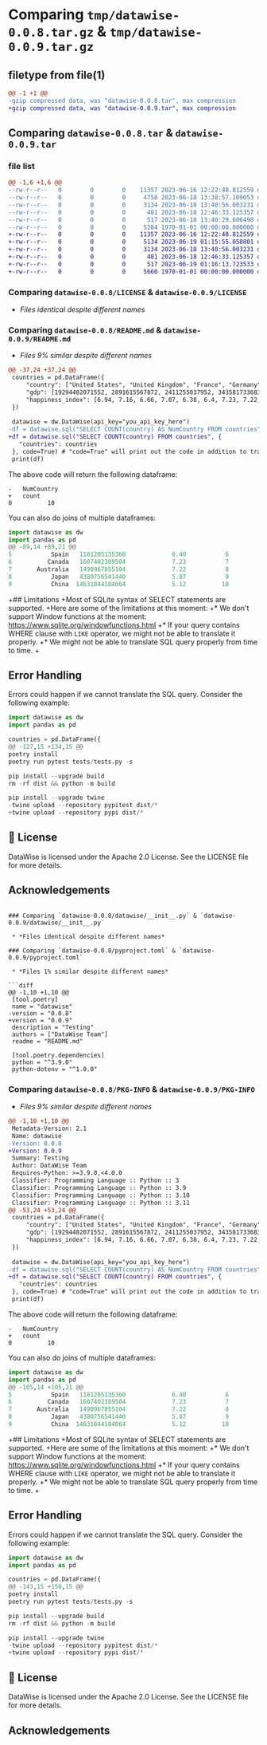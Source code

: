 # Comparing `tmp/datawise-0.0.8.tar.gz` & `tmp/datawise-0.0.9.tar.gz`

## filetype from file(1)

```diff
@@ -1 +1 @@
-gzip compressed data, was "datawise-0.0.8.tar", max compression
+gzip compressed data, was "datawise-0.0.9.tar", max compression
```

## Comparing `datawise-0.0.8.tar` & `datawise-0.0.9.tar`

### file list

```diff
@@ -1,6 +1,6 @@
--rw-r--r--   0        0        0    11357 2023-06-16 12:22:48.812559 datawise-0.0.8/LICENSE
--rw-r--r--   0        0        0     4758 2023-06-18 13:38:57.109053 datawise-0.0.8/README.md
--rw-r--r--   0        0        0     3134 2023-06-18 13:40:56.003231 datawise-0.0.8/datawise/__init__.py
--rw-r--r--   0        0        0      481 2023-06-18 12:46:33.125357 datawise-0.0.8/datawise/exceptions.py
--rw-r--r--   0        0        0      517 2023-06-18 13:40:29.606498 datawise-0.0.8/pyproject.toml
--rw-r--r--   0        0        0     5284 1970-01-01 00:00:00.000000 datawise-0.0.8/PKG-INFO
+-rw-r--r--   0        0        0    11357 2023-06-16 12:22:48.812559 datawise-0.0.9/LICENSE
+-rw-r--r--   0        0        0     5134 2023-06-19 01:15:55.058801 datawise-0.0.9/README.md
+-rw-r--r--   0        0        0     3134 2023-06-18 13:40:56.003231 datawise-0.0.9/datawise/__init__.py
+-rw-r--r--   0        0        0      481 2023-06-18 12:46:33.125357 datawise-0.0.9/datawise/exceptions.py
+-rw-r--r--   0        0        0      517 2023-06-19 01:16:13.723533 datawise-0.0.9/pyproject.toml
+-rw-r--r--   0        0        0     5660 1970-01-01 00:00:00.000000 datawise-0.0.9/PKG-INFO
```

### Comparing `datawise-0.0.8/LICENSE` & `datawise-0.0.9/LICENSE`

 * *Files identical despite different names*

### Comparing `datawise-0.0.8/README.md` & `datawise-0.0.9/README.md`

 * *Files 9% similar despite different names*

```diff
@@ -37,24 +37,24 @@
 countries = pd.DataFrame({
     "country": ["United States", "United Kingdom", "France", "Germany", "Italy", "Spain", "Canada", "Australia", "Japan", "China"],
     "gdp": [19294482071552, 2891615567872, 2411255037952, 3435817336832, 1745433788416, 1181205135360, 1607402389504, 1490967855104, 4380756541440, 14631844184064],
     "happiness_index": [6.94, 7.16, 6.66, 7.07, 6.38, 6.4, 7.23, 7.22, 5.87, 5.12]
 })
 
 datawise = dw.DataWise(api_key="you_api_key_here")
-df = datawise.sql("SELECT COUNT(country) AS NumCountry FROM countries", {
+df = datawise.sql("SELECT COUNT(country) FROM countries", {
   "countries": countries
 }, code=True) # "code=True" will print out the code in addition to transforming dataframe.
 print(df)
 ```
 
 The above code will return the following dataframe:
 
 ```
-   NumCountry
+   count
 0          10
 ```
 
 You can also do joins of multiple dataframes:
 ```python
 import datawise as dw
 import pandas as pd
@@ -89,14 +89,21 @@
 5           Spain   1181205135360             6.40           6
 6          Canada   1607402389504             7.23           7
 7       Australia   1490967855104             7.22           8
 8           Japan   4380756541440             5.87           9
 9           China  14631844184064             5.12          10
 ```
 
+## Limitations
+Most of SQLite syntax of SELECT statements are supported.
+Here are some of the limitations at this moment:
+* We don't support Window functions at the moment: https://www.sqlite.org/windowfunctions.html
+* If your query contains WHERE clause with `LIKE` operator, we might not be able to translate it properly.
+* We might not be able to translate SQL query properly from time to time.
+
 ## Error Handling
 Errors could happen if we cannot translate the SQL query. Consider the following example:
 ```python
 import datawise as dw
 import pandas as pd
 
 countries = pd.DataFrame({
@@ -127,15 +134,15 @@
 poetry install
 poetry run pytest tests/tests.py -s
 
 pip install --upgrade build
 rm -rf dist && python -m build
 
 pip install --upgrade twine
-twine upload --repository pypitest dist/*
+twine upload --repository pypi dist/*
 ```
 
 ## 📜 License
 
 DataWise is licensed under the Apache 2.0 License. See the LICENSE file for more details.
 
 ## Acknowledgements
```

### Comparing `datawise-0.0.8/datawise/__init__.py` & `datawise-0.0.9/datawise/__init__.py`

 * *Files identical despite different names*

### Comparing `datawise-0.0.8/pyproject.toml` & `datawise-0.0.9/pyproject.toml`

 * *Files 1% similar despite different names*

```diff
@@ -1,10 +1,10 @@
 [tool.poetry]
 name = "datawise"
-version = "0.0.8"
+version = "0.0.9"
 description = "Testing"
 authors = ["DataWise Team"]
 readme = "README.md"
 
 [tool.poetry.dependencies]
 python = "^3.9.0"
 python-dotenv = "^1.0.0"
```

### Comparing `datawise-0.0.8/PKG-INFO` & `datawise-0.0.9/PKG-INFO`

 * *Files 9% similar despite different names*

```diff
@@ -1,10 +1,10 @@
 Metadata-Version: 2.1
 Name: datawise
-Version: 0.0.8
+Version: 0.0.9
 Summary: Testing
 Author: DataWise Team
 Requires-Python: >=3.9.0,<4.0.0
 Classifier: Programming Language :: Python :: 3
 Classifier: Programming Language :: Python :: 3.9
 Classifier: Programming Language :: Python :: 3.10
 Classifier: Programming Language :: Python :: 3.11
@@ -53,24 +53,24 @@
 countries = pd.DataFrame({
     "country": ["United States", "United Kingdom", "France", "Germany", "Italy", "Spain", "Canada", "Australia", "Japan", "China"],
     "gdp": [19294482071552, 2891615567872, 2411255037952, 3435817336832, 1745433788416, 1181205135360, 1607402389504, 1490967855104, 4380756541440, 14631844184064],
     "happiness_index": [6.94, 7.16, 6.66, 7.07, 6.38, 6.4, 7.23, 7.22, 5.87, 5.12]
 })
 
 datawise = dw.DataWise(api_key="you_api_key_here")
-df = datawise.sql("SELECT COUNT(country) AS NumCountry FROM countries", {
+df = datawise.sql("SELECT COUNT(country) FROM countries", {
   "countries": countries
 }, code=True) # "code=True" will print out the code in addition to transforming dataframe.
 print(df)
 ```
 
 The above code will return the following dataframe:
 
 ```
-   NumCountry
+   count
 0          10
 ```
 
 You can also do joins of multiple dataframes:
 ```python
 import datawise as dw
 import pandas as pd
@@ -105,14 +105,21 @@
 5           Spain   1181205135360             6.40           6
 6          Canada   1607402389504             7.23           7
 7       Australia   1490967855104             7.22           8
 8           Japan   4380756541440             5.87           9
 9           China  14631844184064             5.12          10
 ```
 
+## Limitations
+Most of SQLite syntax of SELECT statements are supported.
+Here are some of the limitations at this moment:
+* We don't support Window functions at the moment: https://www.sqlite.org/windowfunctions.html
+* If your query contains WHERE clause with `LIKE` operator, we might not be able to translate it properly.
+* We might not be able to translate SQL query properly from time to time.
+
 ## Error Handling
 Errors could happen if we cannot translate the SQL query. Consider the following example:
 ```python
 import datawise as dw
 import pandas as pd
 
 countries = pd.DataFrame({
@@ -143,15 +150,15 @@
 poetry install
 poetry run pytest tests/tests.py -s
 
 pip install --upgrade build
 rm -rf dist && python -m build
 
 pip install --upgrade twine
-twine upload --repository pypitest dist/*
+twine upload --repository pypi dist/*
 ```
 
 ## 📜 License
 
 DataWise is licensed under the Apache 2.0 License. See the LICENSE file for more details.
 
 ## Acknowledgements
```

